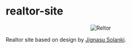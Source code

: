 # realtor-site

<p align="center">
  <img src="https://ucarecdn.com/9f00b71f-b0aa-4ecd-b68d-f15561d98574/reltor.webp" alt="Reltor">
</p>

Realtor site based on design by [Jignasu Solanki](https://www.instagram.com/jignasu_jigs/).